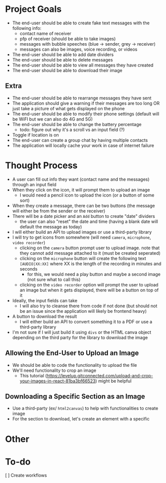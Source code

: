 # Project Goals
* The end-user should be able to create fake text messages with the following info:
    * contact name of receiver
    * pfp of receiver (should be able to take images)
    * messages with bubble speeches (blue -> sender, grey -> receiver)
    * messages can also be images, voice recording, or videos
* The end-user should be able to add date dividers 
* The end-user should be able to delete messages
* The end-user should be able to view all messages they have created
* The end-user should be able to download their image

## Extra
* The end-user should be able to rearrange messages they have sent
* The application should give a warning if their messages are too long OR just take a picture of what gets displayed on the phone
* The end-user should be able to modify their phone settings (default will be WiFI but we can also do 4G and 5G)
* The end-user should be able to change the battery percentage 
    * todo: figure out why it's a scroll vs an input field (?)
* Toggle if location is on
* The end-user can create a group chat by having multiple contacts
* The application will locally cache your work in case of internet failure

# Thought Process
* A user can fill out info they want (contact name and the messages) through an input field
* When they click on the icon, it will prompt them to upload an image
    * I would need a pencil icon to upload the icon (or a button of some sort)
* When they create a message, there can be two buttons (the message will either be from the sender or the receiver)
* There will be a date picker and an `Add` button to create "date" dividers
    * the user can also "reset" the date and time (having a blank date will default the message as today)
* I will either build an API to upload images or use a third-party library 
* I will try to get icons from somewhere (will need `camera`, `microphone`, `video recorder`)
    * clicking on the `camera` button prompt user to upload image. note that they cannot add message attached to it (must be created seperated)
    * clicking on the `microphone` button will create the following text `[AUDIO|XX:XX]` where XX is the length of the recording in minutes and seconds
        * for this, we would need a play button and maybe a second image (not sure what to call this)
    * clicking on the `video recorder` option will prompt the user to upload an image but when it gets displayed, there will be a button on top of it
* Ideally, the input fields can take
    * I will also try to cleanse there from code if not done (but should not be an issue since the application will likely be frontend heavy)
* A button to download the result
    * I will either build an API to convert something it to a PDF or use a third-party library 
* I'm not sure if I will just build it using `divs` or the HTML canva object depending on the third party for the library to download the image

## Allowing the End-User to Upload an Image
* We should be able to code the functionality to upload the file 
* We'll need functionality to crop an image
    * This tutorial (https://levelup.gitconnected.com/upload-and-crop-your-images-in-react-81ba3bf66523) might be helpful

## Downloading a Specific Section as an Image
* Use a third-party (ex/ `html2canvas`) to help with functionalities to create image
* For the section to download, let's create an element with a specific 

# Other

# To-do
[ ] Create workflows